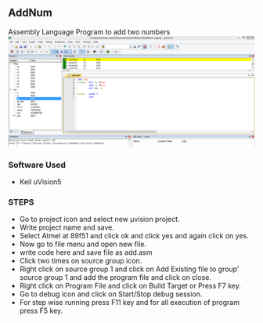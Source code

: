 ## AddNum ##
Assembly Language Program to add two numbers
![Debug](https://github.com/faizanayubi/AddNum/blob/master/screenshots/debug.png?raw=true)

### Software Used ###
- Keil uVision5

### STEPS ###
- Go to project icon and select new µvision project.
- Write project name and save.
- Select Atmel at 89f51 and click ok and click yes and again click on yes.
- Now go to file menu and open new file.
- write code here and save file as add.asm
- Click two times on source group icon.
- Right click on source group 1 and click on Add Existing file to group’ source group 1 and add the program file and click on close.
- Right click on Program File and click on Build Target or Press F7 key.
- Go to debug icon and click on Start/Stop debug session.
- For step wise running press F11 key and for all execution of program press F5 key.
